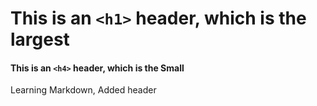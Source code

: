 # This is an `<h1>` header, which is the largest
#### This is an `<h4>` header, which is the Small
Learning Markdown, Added header
